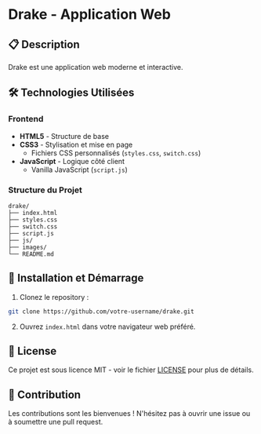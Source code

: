 # Drake - Application Web

## 📋 Description
Drake est une application web moderne et interactive.

## 🛠️ Technologies Utilisées

### Frontend
- **HTML5** - Structure de base
- **CSS3** - Stylisation et mise en page
  - Fichiers CSS personnalisés (`styles.css`, `switch.css`)
- **JavaScript** - Logique côté client
  - Vanilla JavaScript (`script.js`)

### Structure du Projet
```
drake/
├── index.html
├── styles.css
├── switch.css
├── script.js
├── js/
├── images/
└── README.md
```

## 🚀 Installation et Démarrage

1. Clonez le repository :
```bash
git clone https://github.com/votre-username/drake.git
```

2. Ouvrez `index.html` dans votre navigateur web préféré.

## 📝 License
Ce projet est sous licence MIT - voir le fichier [LICENSE](LICENSE) pour plus de détails.

## 🤝 Contribution
Les contributions sont les bienvenues ! N'hésitez pas à ouvrir une issue ou à soumettre une pull request.
